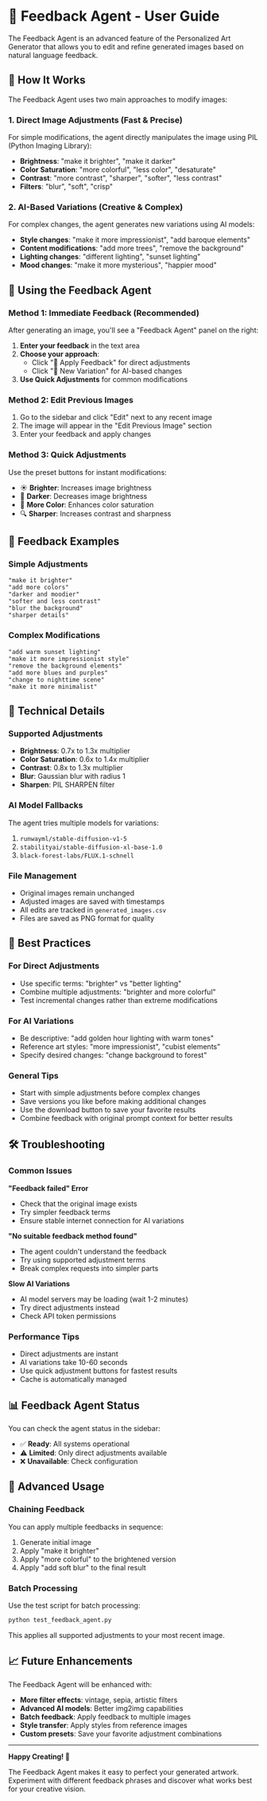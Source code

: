 # 🎯 Feedback Agent - User Guide

The Feedback Agent is an advanced feature of the Personalized Art Generator that allows you to edit and refine generated images based on natural language feedback.

## 🚀 How It Works

The Feedback Agent uses two main approaches to modify images:

### 1. **Direct Image Adjustments** (Fast & Precise)
For simple modifications, the agent directly manipulates the image using PIL (Python Imaging Library):
- **Brightness**: "make it brighter", "make it darker"
- **Color Saturation**: "more colorful", "less color", "desaturate"
- **Contrast**: "more contrast", "sharper", "softer", "less contrast"
- **Filters**: "blur", "soft", "crisp"

### 2. **AI-Based Variations** (Creative & Complex)
For complex changes, the agent generates new variations using AI models:
- **Style changes**: "make it more impressionist", "add baroque elements"
- **Content modifications**: "add more trees", "remove the background"
- **Lighting changes**: "different lighting", "sunset lighting"
- **Mood changes**: "make it more mysterious", "happier mood"

## 🎨 Using the Feedback Agent

### **Method 1: Immediate Feedback (Recommended)**
After generating an image, you'll see a "Feedback Agent" panel on the right:

1. **Enter your feedback** in the text area
2. **Choose your approach**:
   - Click "🔧 Apply Feedback" for direct adjustments
   - Click "🔄 New Variation" for AI-based changes
3. **Use Quick Adjustments** for common modifications

### **Method 2: Edit Previous Images**
1. Go to the sidebar and click "Edit" next to any recent image
2. The image will appear in the "Edit Previous Image" section
3. Enter your feedback and apply changes

### **Method 3: Quick Adjustments**
Use the preset buttons for instant modifications:
- ☀️ **Brighter**: Increases image brightness
- 🌙 **Darker**: Decreases image brightness  
- 🌈 **More Color**: Enhances color saturation
- 🔍 **Sharper**: Increases contrast and sharpness

## 📝 Feedback Examples

### **Simple Adjustments**
```
"make it brighter"
"add more colors" 
"darker and moodier"
"softer and less contrast"
"blur the background"
"sharper details"
```

### **Complex Modifications**
```
"add warm sunset lighting"
"make it more impressionist style"
"remove the background elements"
"add more blues and purples"
"change to nighttime scene"
"make it more minimalist"
```

## 🔧 Technical Details

### **Supported Adjustments**
- **Brightness**: 0.7x to 1.3x multiplier
- **Color Saturation**: 0.6x to 1.4x multiplier
- **Contrast**: 0.8x to 1.3x multiplier
- **Blur**: Gaussian blur with radius 1
- **Sharpen**: PIL SHARPEN filter

### **AI Model Fallbacks**
The agent tries multiple models for variations:
1. `runwayml/stable-diffusion-v1-5`
2. `stabilityai/stable-diffusion-xl-base-1.0`
3. `black-forest-labs/FLUX.1-schnell`

### **File Management**
- Original images remain unchanged
- Adjusted images are saved with timestamps
- All edits are tracked in `generated_images.csv`
- Files are saved as PNG format for quality

## 🎯 Best Practices

### **For Direct Adjustments**
- Use specific terms: "brighter" vs "better lighting"
- Combine multiple adjustments: "brighter and more colorful"
- Test incremental changes rather than extreme modifications

### **For AI Variations**
- Be descriptive: "add golden hour lighting with warm tones"
- Reference art styles: "more impressionist", "cubist elements"
- Specify desired changes: "change background to forest"

### **General Tips**
- Start with simple adjustments before complex changes
- Save versions you like before making additional changes
- Use the download button to save your favorite results
- Combine feedback with original prompt context for better results

## 🛠️ Troubleshooting

### **Common Issues**

**"Feedback failed" Error**
- Check that the original image exists
- Try simpler feedback terms
- Ensure stable internet connection for AI variations

**"No suitable feedback method found"**
- The agent couldn't understand the feedback
- Try using supported adjustment terms
- Break complex requests into simpler parts

**Slow AI Variations**
- AI model servers may be loading (wait 1-2 minutes)
- Try direct adjustments instead
- Check API token permissions

### **Performance Tips**
- Direct adjustments are instant
- AI variations take 10-60 seconds
- Use quick adjustment buttons for fastest results
- Cache is automatically managed

## 📊 Feedback Agent Status

You can check the agent status in the sidebar:
- ✅ **Ready**: All systems operational
- ⚠️ **Limited**: Only direct adjustments available
- ❌ **Unavailable**: Check configuration

## 🔮 Advanced Usage

### **Chaining Feedback**
You can apply multiple feedbacks in sequence:
1. Generate initial image
2. Apply "make it brighter"
3. Apply "more colorful" to the brightened version
4. Apply "add soft blur" to the final result

### **Batch Processing**
Use the test script for batch processing:
```bash
python test_feedback_agent.py
```

This applies all supported adjustments to your most recent image.

## 📈 Future Enhancements

The Feedback Agent will be enhanced with:
- **More filter effects**: vintage, sepia, artistic filters
- **Advanced AI models**: Better img2img capabilities
- **Batch feedback**: Apply feedback to multiple images
- **Style transfer**: Apply styles from reference images
- **Custom presets**: Save your favorite adjustment combinations

---

**Happy Creating! 🎨**

The Feedback Agent makes it easy to perfect your generated artwork. Experiment with different feedback phrases and discover what works best for your creative vision.
